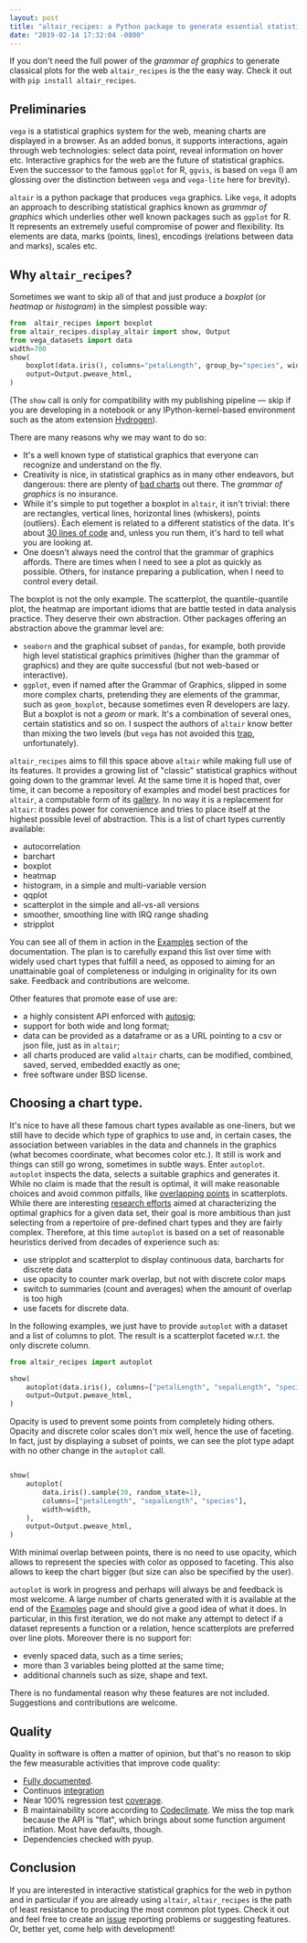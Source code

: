 ```yaml
---
layout: post
title: "altair_recipes: a Python package to generate essential statistical graphics for the web"
date: "2019-02-14 17:32:04 -0800"
---
```


If you don't need the full power of the *grammar of graphics* to generate classical plots for the web `altair_recipes` is the the easy way. Check it out with `pip install altair_recipes`.

<!-- more -->

## Preliminaries

`vega` is a statistical graphics system for the web, meaning charts are displayed in a browser. As an added bonus, it supports interactions, again through web technologies: select data point, reveal information on hover etc. Interactive graphics for the web are the future of statistical graphics. Even the successor to the famous `ggplot` for R, `ggvis`, is based on `vega` (I am glossing over the distinction between `vega` and `vega-lite` here for brevity).

`altair` is a python package that produces `vega` graphics. Like `vega`, it adopts an approach to describing statistical graphics known as *grammar of graphics*   which underlies other well known packages such as `ggplot` for R. It represents an extremely useful compromise of power and flexibility. Its elements are data, marks (points, lines), encodings (relations between data and marks), scales etc.

## Why `altair_recipes`?

Sometimes we want to skip all of that and just produce a *boxplot* (or *heatmap* or *histogram*) in the simplest possible way:


```python
from  altair_recipes import boxplot
from altair_recipes.display_altair import show, Output
from vega_datasets import data
width=700
show(
    boxplot(data.iris(), columns="petalLength", group_by="species", width=width),
    output=Output.pweave_html,
)
```


<script src="https://cdn.jsdelivr.net/npm/vega@3"></script>
<script src="https://cdn.jsdelivr.net/npm/vega-lite@2"></script>
<script src="https://cdn.jsdelivr.net/npm/vega-embed@3"></script>
 <div id="A63597923c7ecec7ccf7f4836d88b9b3a5ac50b068edadfd2f60e93ff1cab2fcd"></div>
  <script type="text/javascript">
    var spec = {
  "$schema": "https://vega.github.io/schema/vega-lite/v2.6.0.json",
  "config": {
    "view": {
      "height": 300,
      "width": 400
    }
  },
  "data": {
    "name": "data-a264acbd6e539a8b3afc0cb5f240fb57"
  },
  "datasets": {
    "data-a264acbd6e539a8b3afc0cb5f240fb57": [
      {
        "petalLength": 1.4,
        "petalWidth": 0.2,
        "sepalLength": 5.1,
        "sepalWidth": 3.5,
        "species": "setosa"
      },
      {
        "petalLength": 1.4,
        "petalWidth": 0.2,
        "sepalLength": 4.9,
        "sepalWidth": 3.0,
        "species": "setosa"
      },
      {
        "petalLength": 1.3,
        "petalWidth": 0.2,
        "sepalLength": 4.7,
        "sepalWidth": 3.2,
        "species": "setosa"
      },
      {
        "petalLength": 1.5,
        "petalWidth": 0.2,
        "sepalLength": 4.6,
        "sepalWidth": 3.1,
        "species": "setosa"
      },
      {
        "petalLength": 1.4,
        "petalWidth": 0.2,
        "sepalLength": 5.0,
        "sepalWidth": 3.6,
        "species": "setosa"
      },
      {
        "petalLength": 1.7000000000000002,
        "petalWidth": 0.4,
        "sepalLength": 5.4,
        "sepalWidth": 3.9,
        "species": "setosa"
      },
      {
        "petalLength": 1.4,
        "petalWidth": 0.30000000000000004,
        "sepalLength": 4.6,
        "sepalWidth": 3.4,
        "species": "setosa"
      },
      {
        "petalLength": 1.5,
        "petalWidth": 0.2,
        "sepalLength": 5.0,
        "sepalWidth": 3.4,
        "species": "setosa"
      },
      {
        "petalLength": 1.4,
        "petalWidth": 0.2,
        "sepalLength": 4.4,
        "sepalWidth": 2.9,
        "species": "setosa"
      },
      {
        "petalLength": 1.5,
        "petalWidth": 0.1,
        "sepalLength": 4.9,
        "sepalWidth": 3.1,
        "species": "setosa"
      },
      {
        "petalLength": 1.5,
        "petalWidth": 0.2,
        "sepalLength": 5.4,
        "sepalWidth": 3.7,
        "species": "setosa"
      },
      {
        "petalLength": 1.6,
        "petalWidth": 0.2,
        "sepalLength": 4.8,
        "sepalWidth": 3.4,
        "species": "setosa"
      },
      {
        "petalLength": 1.4,
        "petalWidth": 0.1,
        "sepalLength": 4.8,
        "sepalWidth": 3.0,
        "species": "setosa"
      },
      {
        "petalLength": 1.1,
        "petalWidth": 0.1,
        "sepalLength": 4.3,
        "sepalWidth": 3.0,
        "species": "setosa"
      },
      {
        "petalLength": 1.2,
        "petalWidth": 0.2,
        "sepalLength": 5.8,
        "sepalWidth": 4.0,
        "species": "setosa"
      },
      {
        "petalLength": 1.5,
        "petalWidth": 0.4,
        "sepalLength": 5.7,
        "sepalWidth": 4.4,
        "species": "setosa"
      },
      {
        "petalLength": 1.3,
        "petalWidth": 0.4,
        "sepalLength": 5.4,
        "sepalWidth": 3.9,
        "species": "setosa"
      },
      {
        "petalLength": 1.4,
        "petalWidth": 0.30000000000000004,
        "sepalLength": 5.1,
        "sepalWidth": 3.5,
        "species": "setosa"
      },
      {
        "petalLength": 1.7000000000000002,
        "petalWidth": 0.30000000000000004,
        "sepalLength": 5.7,
        "sepalWidth": 3.8,
        "species": "setosa"
      },
      {
        "petalLength": 1.5,
        "petalWidth": 0.30000000000000004,
        "sepalLength": 5.1,
        "sepalWidth": 3.8,
        "species": "setosa"
      },
      {
        "petalLength": 1.7000000000000002,
        "petalWidth": 0.2,
        "sepalLength": 5.4,
        "sepalWidth": 3.4,
        "species": "setosa"
      },
      {
        "petalLength": 1.5,
        "petalWidth": 0.4,
        "sepalLength": 5.1,
        "sepalWidth": 3.7,
        "species": "setosa"
      },
      {
        "petalLength": 1.0,
        "petalWidth": 0.2,
        "sepalLength": 4.6,
        "sepalWidth": 3.6,
        "species": "setosa"
      },
      {
        "petalLength": 1.7000000000000002,
        "petalWidth": 0.5,
        "sepalLength": 5.1,
        "sepalWidth": 3.3,
        "species": "setosa"
      },
      {
        "petalLength": 1.9,
        "petalWidth": 0.2,
        "sepalLength": 4.8,
        "sepalWidth": 3.4,
        "species": "setosa"
      },
      {
        "petalLength": 1.6,
        "petalWidth": 0.2,
        "sepalLength": 5.0,
        "sepalWidth": 3.0,
        "species": "setosa"
      },
      {
        "petalLength": 1.6,
        "petalWidth": 0.4,
        "sepalLength": 5.0,
        "sepalWidth": 3.4,
        "species": "setosa"
      },
      {
        "petalLength": 1.5,
        "petalWidth": 0.2,
        "sepalLength": 5.2,
        "sepalWidth": 3.5,
        "species": "setosa"
      },
      {
        "petalLength": 1.4,
        "petalWidth": 0.2,
        "sepalLength": 5.2,
        "sepalWidth": 3.4,
        "species": "setosa"
      },
      {
        "petalLength": 1.6,
        "petalWidth": 0.2,
        "sepalLength": 4.7,
        "sepalWidth": 3.2,
        "species": "setosa"
      },
      {
        "petalLength": 1.6,
        "petalWidth": 0.2,
        "sepalLength": 4.8,
        "sepalWidth": 3.1,
        "species": "setosa"
      },
      {
        "petalLength": 1.5,
        "petalWidth": 0.4,
        "sepalLength": 5.4,
        "sepalWidth": 3.4,
        "species": "setosa"
      },
      {
        "petalLength": 1.5,
        "petalWidth": 0.1,
        "sepalLength": 5.2,
        "sepalWidth": 4.1,
        "species": "setosa"
      },
      {
        "petalLength": 1.4,
        "petalWidth": 0.2,
        "sepalLength": 5.5,
        "sepalWidth": 4.2,
        "species": "setosa"
      },
      {
        "petalLength": 1.5,
        "petalWidth": 0.2,
        "sepalLength": 4.9,
        "sepalWidth": 3.1,
        "species": "setosa"
      },
      {
        "petalLength": 1.2,
        "petalWidth": 0.2,
        "sepalLength": 5.0,
        "sepalWidth": 3.2,
        "species": "setosa"
      },
      {
        "petalLength": 1.3,
        "petalWidth": 0.2,
        "sepalLength": 5.5,
        "sepalWidth": 3.5,
        "species": "setosa"
      },
      {
        "petalLength": 1.4,
        "petalWidth": 0.1,
        "sepalLength": 4.9,
        "sepalWidth": 3.6,
        "species": "setosa"
      },
      {
        "petalLength": 1.3,
        "petalWidth": 0.2,
        "sepalLength": 4.4,
        "sepalWidth": 3.0,
        "species": "setosa"
      },
      {
        "petalLength": 1.5,
        "petalWidth": 0.2,
        "sepalLength": 5.1,
        "sepalWidth": 3.4,
        "species": "setosa"
      },
      {
        "petalLength": 1.3,
        "petalWidth": 0.30000000000000004,
        "sepalLength": 5.0,
        "sepalWidth": 3.5,
        "species": "setosa"
      },
      {
        "petalLength": 1.3,
        "petalWidth": 0.30000000000000004,
        "sepalLength": 4.5,
        "sepalWidth": 2.3,
        "species": "setosa"
      },
      {
        "petalLength": 1.3,
        "petalWidth": 0.2,
        "sepalLength": 4.4,
        "sepalWidth": 3.2,
        "species": "setosa"
      },
      {
        "petalLength": 1.6,
        "petalWidth": 0.6000000000000001,
        "sepalLength": 5.0,
        "sepalWidth": 3.5,
        "species": "setosa"
      },
      {
        "petalLength": 1.9,
        "petalWidth": 0.4,
        "sepalLength": 5.1,
        "sepalWidth": 3.8,
        "species": "setosa"
      },
      {
        "petalLength": 1.4,
        "petalWidth": 0.30000000000000004,
        "sepalLength": 4.8,
        "sepalWidth": 3.0,
        "species": "setosa"
      },
      {
        "petalLength": 1.6,
        "petalWidth": 0.2,
        "sepalLength": 5.1,
        "sepalWidth": 3.8,
        "species": "setosa"
      },
      {
        "petalLength": 1.4,
        "petalWidth": 0.2,
        "sepalLength": 4.6,
        "sepalWidth": 3.2,
        "species": "setosa"
      },
      {
        "petalLength": 1.5,
        "petalWidth": 0.2,
        "sepalLength": 5.3,
        "sepalWidth": 3.7,
        "species": "setosa"
      },
      {
        "petalLength": 1.4,
        "petalWidth": 0.2,
        "sepalLength": 5.0,
        "sepalWidth": 3.3,
        "species": "setosa"
      },
      {
        "petalLength": 4.7,
        "petalWidth": 1.4,
        "sepalLength": 7.0,
        "sepalWidth": 3.2,
        "species": "versicolor"
      },
      {
        "petalLength": 4.5,
        "petalWidth": 1.5,
        "sepalLength": 6.4,
        "sepalWidth": 3.2,
        "species": "versicolor"
      },
      {
        "petalLength": 4.9,
        "petalWidth": 1.5,
        "sepalLength": 6.9,
        "sepalWidth": 3.1,
        "species": "versicolor"
      },
      {
        "petalLength": 4.0,
        "petalWidth": 1.3,
        "sepalLength": 5.5,
        "sepalWidth": 2.3,
        "species": "versicolor"
      },
      {
        "petalLength": 4.6,
        "petalWidth": 1.5,
        "sepalLength": 6.5,
        "sepalWidth": 2.8,
        "species": "versicolor"
      },
      {
        "petalLength": 4.5,
        "petalWidth": 1.3,
        "sepalLength": 5.7,
        "sepalWidth": 2.8,
        "species": "versicolor"
      },
      {
        "petalLength": 4.7,
        "petalWidth": 1.6,
        "sepalLength": 6.3,
        "sepalWidth": 3.3,
        "species": "versicolor"
      },
      {
        "petalLength": 3.3,
        "petalWidth": 1.0,
        "sepalLength": 4.9,
        "sepalWidth": 2.4,
        "species": "versicolor"
      },
      {
        "petalLength": 4.6,
        "petalWidth": 1.3,
        "sepalLength": 6.6,
        "sepalWidth": 2.9,
        "species": "versicolor"
      },
      {
        "petalLength": 3.9,
        "petalWidth": 1.4,
        "sepalLength": 5.2,
        "sepalWidth": 2.7,
        "species": "versicolor"
      },
      {
        "petalLength": 3.5,
        "petalWidth": 1.0,
        "sepalLength": 5.0,
        "sepalWidth": 2.0,
        "species": "versicolor"
      },
      {
        "petalLength": 4.2,
        "petalWidth": 1.5,
        "sepalLength": 5.9,
        "sepalWidth": 3.0,
        "species": "versicolor"
      },
      {
        "petalLength": 4.0,
        "petalWidth": 1.0,
        "sepalLength": 6.0,
        "sepalWidth": 2.2,
        "species": "versicolor"
      },
      {
        "petalLength": 4.7,
        "petalWidth": 1.4,
        "sepalLength": 6.1,
        "sepalWidth": 2.9,
        "species": "versicolor"
      },
      {
        "petalLength": 3.6,
        "petalWidth": 1.3,
        "sepalLength": 5.6,
        "sepalWidth": 2.9,
        "species": "versicolor"
      },
      {
        "petalLength": 4.4,
        "petalWidth": 1.4,
        "sepalLength": 6.7,
        "sepalWidth": 3.1,
        "species": "versicolor"
      },
      {
        "petalLength": 4.5,
        "petalWidth": 1.5,
        "sepalLength": 5.6,
        "sepalWidth": 3.0,
        "species": "versicolor"
      },
      {
        "petalLength": 4.1,
        "petalWidth": 1.0,
        "sepalLength": 5.8,
        "sepalWidth": 2.7,
        "species": "versicolor"
      },
      {
        "petalLength": 4.5,
        "petalWidth": 1.5,
        "sepalLength": 6.2,
        "sepalWidth": 2.2,
        "species": "versicolor"
      },
      {
        "petalLength": 3.9,
        "petalWidth": 1.1,
        "sepalLength": 5.6,
        "sepalWidth": 2.5,
        "species": "versicolor"
      },
      {
        "petalLength": 4.8,
        "petalWidth": 1.8,
        "sepalLength": 5.9,
        "sepalWidth": 3.2,
        "species": "versicolor"
      },
      {
        "petalLength": 4.0,
        "petalWidth": 1.3,
        "sepalLength": 6.1,
        "sepalWidth": 2.8,
        "species": "versicolor"
      },
      {
        "petalLength": 4.9,
        "petalWidth": 1.5,
        "sepalLength": 6.3,
        "sepalWidth": 2.5,
        "species": "versicolor"
      },
      {
        "petalLength": 4.7,
        "petalWidth": 1.2,
        "sepalLength": 6.1,
        "sepalWidth": 2.8,
        "species": "versicolor"
      },
      {
        "petalLength": 4.3,
        "petalWidth": 1.3,
        "sepalLength": 6.4,
        "sepalWidth": 2.9,
        "species": "versicolor"
      },
      {
        "petalLength": 4.4,
        "petalWidth": 1.4,
        "sepalLength": 6.6,
        "sepalWidth": 3.0,
        "species": "versicolor"
      },
      {
        "petalLength": 4.8,
        "petalWidth": 1.4,
        "sepalLength": 6.8,
        "sepalWidth": 2.8,
        "species": "versicolor"
      },
      {
        "petalLength": 5.0,
        "petalWidth": 1.7000000000000002,
        "sepalLength": 6.7,
        "sepalWidth": 3.0,
        "species": "versicolor"
      },
      {
        "petalLength": 4.5,
        "petalWidth": 1.5,
        "sepalLength": 6.0,
        "sepalWidth": 2.9,
        "species": "versicolor"
      },
      {
        "petalLength": 3.5,
        "petalWidth": 1.0,
        "sepalLength": 5.7,
        "sepalWidth": 2.6,
        "species": "versicolor"
      },
      {
        "petalLength": 3.8,
        "petalWidth": 1.1,
        "sepalLength": 5.5,
        "sepalWidth": 2.4,
        "species": "versicolor"
      },
      {
        "petalLength": 3.7,
        "petalWidth": 1.0,
        "sepalLength": 5.5,
        "sepalWidth": 2.4,
        "species": "versicolor"
      },
      {
        "petalLength": 3.9,
        "petalWidth": 1.2,
        "sepalLength": 5.8,
        "sepalWidth": 2.7,
        "species": "versicolor"
      },
      {
        "petalLength": 5.1,
        "petalWidth": 1.6,
        "sepalLength": 6.0,
        "sepalWidth": 2.7,
        "species": "versicolor"
      },
      {
        "petalLength": 4.5,
        "petalWidth": 1.5,
        "sepalLength": 5.4,
        "sepalWidth": 3.0,
        "species": "versicolor"
      },
      {
        "petalLength": 4.5,
        "petalWidth": 1.6,
        "sepalLength": 6.0,
        "sepalWidth": 3.4,
        "species": "versicolor"
      },
      {
        "petalLength": 4.7,
        "petalWidth": 1.5,
        "sepalLength": 6.7,
        "sepalWidth": 3.1,
        "species": "versicolor"
      },
      {
        "petalLength": 4.4,
        "petalWidth": 1.3,
        "sepalLength": 6.3,
        "sepalWidth": 2.3,
        "species": "versicolor"
      },
      {
        "petalLength": 4.1,
        "petalWidth": 1.3,
        "sepalLength": 5.6,
        "sepalWidth": 3.0,
        "species": "versicolor"
      },
      {
        "petalLength": 4.0,
        "petalWidth": 1.3,
        "sepalLength": 5.5,
        "sepalWidth": 2.5,
        "species": "versicolor"
      },
      {
        "petalLength": 4.4,
        "petalWidth": 1.2,
        "sepalLength": 5.5,
        "sepalWidth": 2.6,
        "species": "versicolor"
      },
      {
        "petalLength": 4.6,
        "petalWidth": 1.4,
        "sepalLength": 6.1,
        "sepalWidth": 3.0,
        "species": "versicolor"
      },
      {
        "petalLength": 4.0,
        "petalWidth": 1.2,
        "sepalLength": 5.8,
        "sepalWidth": 2.6,
        "species": "versicolor"
      },
      {
        "petalLength": 3.3,
        "petalWidth": 1.0,
        "sepalLength": 5.0,
        "sepalWidth": 2.3,
        "species": "versicolor"
      },
      {
        "petalLength": 4.2,
        "petalWidth": 1.3,
        "sepalLength": 5.6,
        "sepalWidth": 2.7,
        "species": "versicolor"
      },
      {
        "petalLength": 4.2,
        "petalWidth": 1.2,
        "sepalLength": 5.7,
        "sepalWidth": 3.0,
        "species": "versicolor"
      },
      {
        "petalLength": 4.2,
        "petalWidth": 1.3,
        "sepalLength": 5.7,
        "sepalWidth": 2.9,
        "species": "versicolor"
      },
      {
        "petalLength": 4.3,
        "petalWidth": 1.3,
        "sepalLength": 6.2,
        "sepalWidth": 2.9,
        "species": "versicolor"
      },
      {
        "petalLength": 3.0,
        "petalWidth": 1.1,
        "sepalLength": 5.1,
        "sepalWidth": 2.5,
        "species": "versicolor"
      },
      {
        "petalLength": 4.1,
        "petalWidth": 1.3,
        "sepalLength": 5.7,
        "sepalWidth": 2.8,
        "species": "versicolor"
      },
      {
        "petalLength": 6.0,
        "petalWidth": 2.5,
        "sepalLength": 6.3,
        "sepalWidth": 3.3,
        "species": "virginica"
      },
      {
        "petalLength": 5.1,
        "petalWidth": 1.9,
        "sepalLength": 5.8,
        "sepalWidth": 2.7,
        "species": "virginica"
      },
      {
        "petalLength": 5.9,
        "petalWidth": 2.1,
        "sepalLength": 7.1,
        "sepalWidth": 3.0,
        "species": "virginica"
      },
      {
        "petalLength": 5.6,
        "petalWidth": 1.8,
        "sepalLength": 6.3,
        "sepalWidth": 2.9,
        "species": "virginica"
      },
      {
        "petalLength": 5.8,
        "petalWidth": 2.2,
        "sepalLength": 6.5,
        "sepalWidth": 3.0,
        "species": "virginica"
      },
      {
        "petalLength": 6.6,
        "petalWidth": 2.1,
        "sepalLength": 7.6,
        "sepalWidth": 3.0,
        "species": "virginica"
      },
      {
        "petalLength": 4.5,
        "petalWidth": 1.7000000000000002,
        "sepalLength": 4.9,
        "sepalWidth": 2.5,
        "species": "virginica"
      },
      {
        "petalLength": 6.3,
        "petalWidth": 1.8,
        "sepalLength": 7.3,
        "sepalWidth": 2.9,
        "species": "virginica"
      },
      {
        "petalLength": 5.8,
        "petalWidth": 1.8,
        "sepalLength": 6.7,
        "sepalWidth": 2.5,
        "species": "virginica"
      },
      {
        "petalLength": 6.1,
        "petalWidth": 2.5,
        "sepalLength": 7.2,
        "sepalWidth": 3.6,
        "species": "virginica"
      },
      {
        "petalLength": 5.1,
        "petalWidth": 2.0,
        "sepalLength": 6.5,
        "sepalWidth": 3.2,
        "species": "virginica"
      },
      {
        "petalLength": 5.3,
        "petalWidth": 1.9,
        "sepalLength": 6.4,
        "sepalWidth": 2.7,
        "species": "virginica"
      },
      {
        "petalLength": 5.5,
        "petalWidth": 2.1,
        "sepalLength": 6.8,
        "sepalWidth": 3.0,
        "species": "virginica"
      },
      {
        "petalLength": 5.0,
        "petalWidth": 2.0,
        "sepalLength": 5.7,
        "sepalWidth": 2.5,
        "species": "virginica"
      },
      {
        "petalLength": 5.1,
        "petalWidth": 2.4,
        "sepalLength": 5.8,
        "sepalWidth": 2.8,
        "species": "virginica"
      },
      {
        "petalLength": 5.3,
        "petalWidth": 2.3,
        "sepalLength": 6.4,
        "sepalWidth": 3.2,
        "species": "virginica"
      },
      {
        "petalLength": 5.5,
        "petalWidth": 1.8,
        "sepalLength": 6.5,
        "sepalWidth": 3.0,
        "species": "virginica"
      },
      {
        "petalLength": 6.7,
        "petalWidth": 2.2,
        "sepalLength": 7.7,
        "sepalWidth": 3.8,
        "species": "virginica"
      },
      {
        "petalLength": 6.9,
        "petalWidth": 2.3,
        "sepalLength": 7.7,
        "sepalWidth": 2.6,
        "species": "virginica"
      },
      {
        "petalLength": 5.0,
        "petalWidth": 1.5,
        "sepalLength": 6.0,
        "sepalWidth": 2.2,
        "species": "virginica"
      },
      {
        "petalLength": 5.7,
        "petalWidth": 2.3,
        "sepalLength": 6.9,
        "sepalWidth": 3.2,
        "species": "virginica"
      },
      {
        "petalLength": 4.9,
        "petalWidth": 2.0,
        "sepalLength": 5.6,
        "sepalWidth": 2.8,
        "species": "virginica"
      },
      {
        "petalLength": 6.7,
        "petalWidth": 2.0,
        "sepalLength": 7.7,
        "sepalWidth": 2.8,
        "species": "virginica"
      },
      {
        "petalLength": 4.9,
        "petalWidth": 1.8,
        "sepalLength": 6.3,
        "sepalWidth": 2.7,
        "species": "virginica"
      },
      {
        "petalLength": 5.7,
        "petalWidth": 2.1,
        "sepalLength": 6.7,
        "sepalWidth": 3.3,
        "species": "virginica"
      },
      {
        "petalLength": 6.0,
        "petalWidth": 1.8,
        "sepalLength": 7.2,
        "sepalWidth": 3.2,
        "species": "virginica"
      },
      {
        "petalLength": 4.8,
        "petalWidth": 1.8,
        "sepalLength": 6.2,
        "sepalWidth": 2.8,
        "species": "virginica"
      },
      {
        "petalLength": 4.9,
        "petalWidth": 1.8,
        "sepalLength": 6.1,
        "sepalWidth": 3.0,
        "species": "virginica"
      },
      {
        "petalLength": 5.6,
        "petalWidth": 2.1,
        "sepalLength": 6.4,
        "sepalWidth": 2.8,
        "species": "virginica"
      },
      {
        "petalLength": 5.8,
        "petalWidth": 1.6,
        "sepalLength": 7.2,
        "sepalWidth": 3.0,
        "species": "virginica"
      },
      {
        "petalLength": 6.1,
        "petalWidth": 1.9,
        "sepalLength": 7.4,
        "sepalWidth": 2.8,
        "species": "virginica"
      },
      {
        "petalLength": 6.4,
        "petalWidth": 2.0,
        "sepalLength": 7.9,
        "sepalWidth": 3.8,
        "species": "virginica"
      },
      {
        "petalLength": 5.6,
        "petalWidth": 2.2,
        "sepalLength": 6.4,
        "sepalWidth": 2.8,
        "species": "virginica"
      },
      {
        "petalLength": 5.1,
        "petalWidth": 1.5,
        "sepalLength": 6.3,
        "sepalWidth": 2.8,
        "species": "virginica"
      },
      {
        "petalLength": 5.6,
        "petalWidth": 1.4,
        "sepalLength": 6.1,
        "sepalWidth": 2.6,
        "species": "virginica"
      },
      {
        "petalLength": 6.1,
        "petalWidth": 2.3,
        "sepalLength": 7.7,
        "sepalWidth": 3.0,
        "species": "virginica"
      },
      {
        "petalLength": 5.6,
        "petalWidth": 2.4,
        "sepalLength": 6.3,
        "sepalWidth": 3.4,
        "species": "virginica"
      },
      {
        "petalLength": 5.5,
        "petalWidth": 1.8,
        "sepalLength": 6.4,
        "sepalWidth": 3.1,
        "species": "virginica"
      },
      {
        "petalLength": 4.8,
        "petalWidth": 1.8,
        "sepalLength": 6.0,
        "sepalWidth": 3.0,
        "species": "virginica"
      },
      {
        "petalLength": 5.4,
        "petalWidth": 2.1,
        "sepalLength": 6.9,
        "sepalWidth": 3.1,
        "species": "virginica"
      },
      {
        "petalLength": 5.6,
        "petalWidth": 2.4,
        "sepalLength": 6.7,
        "sepalWidth": 3.1,
        "species": "virginica"
      },
      {
        "petalLength": 5.1,
        "petalWidth": 2.3,
        "sepalLength": 6.9,
        "sepalWidth": 3.1,
        "species": "virginica"
      },
      {
        "petalLength": 5.1,
        "petalWidth": 1.9,
        "sepalLength": 5.8,
        "sepalWidth": 2.7,
        "species": "virginica"
      },
      {
        "petalLength": 5.9,
        "petalWidth": 2.3,
        "sepalLength": 6.8,
        "sepalWidth": 3.2,
        "species": "virginica"
      },
      {
        "petalLength": 5.7,
        "petalWidth": 2.5,
        "sepalLength": 6.7,
        "sepalWidth": 3.3,
        "species": "virginica"
      },
      {
        "petalLength": 5.2,
        "petalWidth": 2.3,
        "sepalLength": 6.7,
        "sepalWidth": 3.0,
        "species": "virginica"
      },
      {
        "petalLength": 5.0,
        "petalWidth": 1.9,
        "sepalLength": 6.3,
        "sepalWidth": 2.5,
        "species": "virginica"
      },
      {
        "petalLength": 5.2,
        "petalWidth": 2.0,
        "sepalLength": 6.5,
        "sepalWidth": 3.0,
        "species": "virginica"
      },
      {
        "petalLength": 5.4,
        "petalWidth": 2.3,
        "sepalLength": 6.2,
        "sepalWidth": 3.4,
        "species": "virginica"
      },
      {
        "petalLength": 5.1,
        "petalWidth": 1.8,
        "sepalLength": 5.9,
        "sepalWidth": 3.0,
        "species": "virginica"
      }
    ]
  },
  "layer": [
    {
      "encoding": {
        "x": {
          "field": "species",
          "type": "nominal"
        },
        "y": {
          "aggregate": "min",
          "axis": {
            "title": "petalLength"
          },
          "field": "petalLength",
          "type": "quantitative"
        },
        "y2": {
          "aggregate": "max",
          "field": "petalLength",
          "type": "quantitative"
        }
      },
      "height": 600,
      "mark": "rule",
      "width": 700
    },
    {
      "encoding": {
        "x": {
          "field": "species",
          "type": "nominal"
        },
        "y": {
          "aggregate": "min",
          "field": "petalLength",
          "type": "quantitative"
        }
      },
      "height": 600,
      "mark": "tick",
      "width": 700
    },
    {
      "encoding": {
        "x": {
          "field": "species",
          "type": "nominal"
        },
        "y": {
          "aggregate": "max",
          "field": "petalLength",
          "type": "quantitative"
        }
      },
      "height": 600,
      "mark": "tick",
      "width": 700
    },
    {
      "encoding": {
        "x": {
          "field": "species",
          "type": "nominal"
        },
        "y": {
          "aggregate": "q1",
          "field": "petalLength",
          "type": "quantitative"
        },
        "y2": {
          "aggregate": "median",
          "field": "petalLength",
          "type": "quantitative"
        }
      },
      "height": 600,
      "mark": {
        "fill": "#4682b4",
        "stroke": "black",
        "type": "bar"
      },
      "width": 700
    },
    {
      "encoding": {
        "x": {
          "field": "species",
          "type": "nominal"
        },
        "y": {
          "aggregate": "median",
          "field": "petalLength",
          "type": "quantitative"
        },
        "y2": {
          "aggregate": "q3",
          "field": "petalLength",
          "type": "quantitative"
        }
      },
      "height": 600,
      "mark": {
        "fill": "#4682b4",
        "stroke": "black",
        "type": "bar"
      },
      "width": 700
    }
  ]
};
    var opt = {"renderer": "canvas", "actions": false};
    vegaEmbed("#A63597923c7ecec7ccf7f4836d88b9b3a5ac50b068edadfd2f60e93ff1cab2fcd", spec, opt);
  </script>
  


(The `show` call is only for compatibility with my publishing pipeline &mdash; skip if you are developing in a notebook or any IPython-kernel-based environment such as the atom extension [Hydrogen](https://atom.io/packages/hydrogen)).

There are many reasons why we may want to do so:

*   It's a well known type of statistical graphics that everyone can recognize and understand on the fly.
*   Creativity is nice, in statistical graphics as in many other endeavors, but dangerous: there are plenty of [bad charts](https://www.google.com/search?q=chartjunk&tbm=isch) out there. The *grammar of graphics* is no insurance.
*   While it's simple to put together a boxplot in `altair`, it isn't trivial: there are rectangles, vertical lines, horizontal lines (whiskers), points (outliers). Each element is related to a different statistics of the data. It's about [30 lines of code](https://altair-viz.github.io/gallery/boxplot_max_min.html) and, unless you run them, it's hard to tell what you are looking at.
*   One doesn't always need the control that the grammar of graphics affords. There are times when I need to see a plot as quickly as possible. Others, for instance preparing a publication, when I need to control every detail.

The boxplot is not the only example. The scatterplot, the quantile-quantile plot, the heatmap are important idioms that are battle tested in data analysis practice. They deserve their own abstraction. Other packages offering an abstraction above the grammar level are:

*   `seaborn` and the graphical subset of `pandas`, for example, both provide high level statistical graphics primitives (higher than the grammar of graphics) and they are quite successful (but not web-based or interactive).
*   `ggplot`, even if named after the Grammar of Graphics, slipped in some more complex charts, pretending they are elements of the grammar, such as `geom_boxplot`, because sometimes even R developers are lazy. But a boxplot is not a *geom*   or mark. It's a combination of several ones, certain statistics and so on. I suspect the authors of `altair` know better than mixing the two levels (but `vega` has not avoided this [trap](https://vega.github.io/vega-lite/docs/boxplot.html), unfortunately).

`altair_recipes` aims to fill this space above `altair` while making full use of its features. It provides a growing list of "classic" statistical graphics without going down to the grammar level. At the same time it is hoped that, over time, it can become  a repository of examples and model best practices for `altair`, a computable form of its [gallery](https://altair-viz.github.io/gallery/index.html). In no way it is a replacement for `altair`: it trades power for convenience and tries to place itself at the highest possible level of abstraction. This is a list of chart types currently available:

*   autocorrelation
*   barchart
*   boxplot
*   heatmap
*   histogram, in a simple and multi-variable version
*   qqplot
*   scatterplot in the simple and all-vs-all versions
*   smoother, smoothing line with IRQ range shading
*   stripplot

You can see all of them in action in the [Examples](https://altair-recipes.readthedocs.io/en/latest/examples.html) section of the documentation. The plan is to carefully expand this list over time with widely used chart types that fulfill a need, as opposed to aiming for an unattainable goal of completeness or indulging in originality for its own sake. Feedback and contributions are welcome.

Other features that promote ease of use are:

*   a highly consistent API enforced with [autosig](http://github.com/piccolbo/autosig);
*   support for both wide and long format;
*   data can be provided as a dataframe or as a URL pointing to a csv or json file, just as in `altair`;
*   all charts produced are valid `altair` charts, can be modified, combined, saved, served, embedded exactly as one;
*   free software under BSD license.

## Choosing a chart type.

It's nice to have all these famous chart types available as one-liners, but we still have to decide which type of graphics to use and, in certain cases, the association between variables in the data and channels in the graphics (what becomes coordinate, what becomes color etc.). It still is work and things can still go wrong, sometimes in subtle ways. Enter `autoplot`. `autoplot` inspects the data, selects a suitable graphics and generates it. While no claim is made that the result is optimal, it will make reasonable choices and avoid common pitfalls, like [overlapping points](https://liorpachter.files.wordpress.com/2017/08/animerr.gif?w=490) in scatterplots. While there are interesting [research efforts](https://github.com/uwdata/draco) aimed at characterizing the optimal graphics for a given data set, their goal is more ambitious than just selecting from a repertoire of pre-defined chart types and they are fairly complex. Therefore, at this time `autoplot` is based on a set of reasonable heuristics derived from decades of experience such as:

*   use stripplot and scatterplot to display continuous data, barcharts for discrete data
*   use opacity to counter mark overlap, but not with discrete color maps
*   switch to summaries (count and averages) when the amount of overlap is too high
*   use facets for discrete data.

In the following examples, we just have to provide `autoplot` with a dataset and a list of columns to plot. The result is a scatterplot faceted w.r.t. the only discrete column.


```python
from altair_recipes import autoplot

show(
    autoplot(data.iris(), columns=["petalLength", "sepalLength", "species"], width=width),
    output=Output.pweave_html,
)
```


<div id="A44ee3a76f7f8a0abe6fbae6871933382598aef532120f8c21a1b1d6a24815662"></div>
  <script type="text/javascript">
    var spec = {
  "$schema": "https://vega.github.io/schema/vega-lite/v2.6.0.json",
  "config": {
    "view": {
      "height": 300,
      "width": 400
    }
  },
  "data": {
    "name": "data-60832c4f15b276d133fd10d3bd19dc33"
  },
  "datasets": {
    "data-60832c4f15b276d133fd10d3bd19dc33": [
      {
        "petalLength": 1.4,
        "sepalLength": 5.1,
        "species": "setosa"
      },
      {
        "petalLength": 1.4,
        "sepalLength": 4.9,
        "species": "setosa"
      },
      {
        "petalLength": 1.3,
        "sepalLength": 4.7,
        "species": "setosa"
      },
      {
        "petalLength": 1.5,
        "sepalLength": 4.6,
        "species": "setosa"
      },
      {
        "petalLength": 1.4,
        "sepalLength": 5.0,
        "species": "setosa"
      },
      {
        "petalLength": 1.7000000000000002,
        "sepalLength": 5.4,
        "species": "setosa"
      },
      {
        "petalLength": 1.4,
        "sepalLength": 4.6,
        "species": "setosa"
      },
      {
        "petalLength": 1.5,
        "sepalLength": 5.0,
        "species": "setosa"
      },
      {
        "petalLength": 1.4,
        "sepalLength": 4.4,
        "species": "setosa"
      },
      {
        "petalLength": 1.5,
        "sepalLength": 4.9,
        "species": "setosa"
      },
      {
        "petalLength": 1.5,
        "sepalLength": 5.4,
        "species": "setosa"
      },
      {
        "petalLength": 1.6,
        "sepalLength": 4.8,
        "species": "setosa"
      },
      {
        "petalLength": 1.4,
        "sepalLength": 4.8,
        "species": "setosa"
      },
      {
        "petalLength": 1.1,
        "sepalLength": 4.3,
        "species": "setosa"
      },
      {
        "petalLength": 1.2,
        "sepalLength": 5.8,
        "species": "setosa"
      },
      {
        "petalLength": 1.5,
        "sepalLength": 5.7,
        "species": "setosa"
      },
      {
        "petalLength": 1.3,
        "sepalLength": 5.4,
        "species": "setosa"
      },
      {
        "petalLength": 1.4,
        "sepalLength": 5.1,
        "species": "setosa"
      },
      {
        "petalLength": 1.7000000000000002,
        "sepalLength": 5.7,
        "species": "setosa"
      },
      {
        "petalLength": 1.5,
        "sepalLength": 5.1,
        "species": "setosa"
      },
      {
        "petalLength": 1.7000000000000002,
        "sepalLength": 5.4,
        "species": "setosa"
      },
      {
        "petalLength": 1.5,
        "sepalLength": 5.1,
        "species": "setosa"
      },
      {
        "petalLength": 1.0,
        "sepalLength": 4.6,
        "species": "setosa"
      },
      {
        "petalLength": 1.7000000000000002,
        "sepalLength": 5.1,
        "species": "setosa"
      },
      {
        "petalLength": 1.9,
        "sepalLength": 4.8,
        "species": "setosa"
      },
      {
        "petalLength": 1.6,
        "sepalLength": 5.0,
        "species": "setosa"
      },
      {
        "petalLength": 1.6,
        "sepalLength": 5.0,
        "species": "setosa"
      },
      {
        "petalLength": 1.5,
        "sepalLength": 5.2,
        "species": "setosa"
      },
      {
        "petalLength": 1.4,
        "sepalLength": 5.2,
        "species": "setosa"
      },
      {
        "petalLength": 1.6,
        "sepalLength": 4.7,
        "species": "setosa"
      },
      {
        "petalLength": 1.6,
        "sepalLength": 4.8,
        "species": "setosa"
      },
      {
        "petalLength": 1.5,
        "sepalLength": 5.4,
        "species": "setosa"
      },
      {
        "petalLength": 1.5,
        "sepalLength": 5.2,
        "species": "setosa"
      },
      {
        "petalLength": 1.4,
        "sepalLength": 5.5,
        "species": "setosa"
      },
      {
        "petalLength": 1.5,
        "sepalLength": 4.9,
        "species": "setosa"
      },
      {
        "petalLength": 1.2,
        "sepalLength": 5.0,
        "species": "setosa"
      },
      {
        "petalLength": 1.3,
        "sepalLength": 5.5,
        "species": "setosa"
      },
      {
        "petalLength": 1.4,
        "sepalLength": 4.9,
        "species": "setosa"
      },
      {
        "petalLength": 1.3,
        "sepalLength": 4.4,
        "species": "setosa"
      },
      {
        "petalLength": 1.5,
        "sepalLength": 5.1,
        "species": "setosa"
      },
      {
        "petalLength": 1.3,
        "sepalLength": 5.0,
        "species": "setosa"
      },
      {
        "petalLength": 1.3,
        "sepalLength": 4.5,
        "species": "setosa"
      },
      {
        "petalLength": 1.3,
        "sepalLength": 4.4,
        "species": "setosa"
      },
      {
        "petalLength": 1.6,
        "sepalLength": 5.0,
        "species": "setosa"
      },
      {
        "petalLength": 1.9,
        "sepalLength": 5.1,
        "species": "setosa"
      },
      {
        "petalLength": 1.4,
        "sepalLength": 4.8,
        "species": "setosa"
      },
      {
        "petalLength": 1.6,
        "sepalLength": 5.1,
        "species": "setosa"
      },
      {
        "petalLength": 1.4,
        "sepalLength": 4.6,
        "species": "setosa"
      },
      {
        "petalLength": 1.5,
        "sepalLength": 5.3,
        "species": "setosa"
      },
      {
        "petalLength": 1.4,
        "sepalLength": 5.0,
        "species": "setosa"
      },
      {
        "petalLength": 4.7,
        "sepalLength": 7.0,
        "species": "versicolor"
      },
      {
        "petalLength": 4.5,
        "sepalLength": 6.4,
        "species": "versicolor"
      },
      {
        "petalLength": 4.9,
        "sepalLength": 6.9,
        "species": "versicolor"
      },
      {
        "petalLength": 4.0,
        "sepalLength": 5.5,
        "species": "versicolor"
      },
      {
        "petalLength": 4.6,
        "sepalLength": 6.5,
        "species": "versicolor"
      },
      {
        "petalLength": 4.5,
        "sepalLength": 5.7,
        "species": "versicolor"
      },
      {
        "petalLength": 4.7,
        "sepalLength": 6.3,
        "species": "versicolor"
      },
      {
        "petalLength": 3.3,
        "sepalLength": 4.9,
        "species": "versicolor"
      },
      {
        "petalLength": 4.6,
        "sepalLength": 6.6,
        "species": "versicolor"
      },
      {
        "petalLength": 3.9,
        "sepalLength": 5.2,
        "species": "versicolor"
      },
      {
        "petalLength": 3.5,
        "sepalLength": 5.0,
        "species": "versicolor"
      },
      {
        "petalLength": 4.2,
        "sepalLength": 5.9,
        "species": "versicolor"
      },
      {
        "petalLength": 4.0,
        "sepalLength": 6.0,
        "species": "versicolor"
      },
      {
        "petalLength": 4.7,
        "sepalLength": 6.1,
        "species": "versicolor"
      },
      {
        "petalLength": 3.6,
        "sepalLength": 5.6,
        "species": "versicolor"
      },
      {
        "petalLength": 4.4,
        "sepalLength": 6.7,
        "species": "versicolor"
      },
      {
        "petalLength": 4.5,
        "sepalLength": 5.6,
        "species": "versicolor"
      },
      {
        "petalLength": 4.1,
        "sepalLength": 5.8,
        "species": "versicolor"
      },
      {
        "petalLength": 4.5,
        "sepalLength": 6.2,
        "species": "versicolor"
      },
      {
        "petalLength": 3.9,
        "sepalLength": 5.6,
        "species": "versicolor"
      },
      {
        "petalLength": 4.8,
        "sepalLength": 5.9,
        "species": "versicolor"
      },
      {
        "petalLength": 4.0,
        "sepalLength": 6.1,
        "species": "versicolor"
      },
      {
        "petalLength": 4.9,
        "sepalLength": 6.3,
        "species": "versicolor"
      },
      {
        "petalLength": 4.7,
        "sepalLength": 6.1,
        "species": "versicolor"
      },
      {
        "petalLength": 4.3,
        "sepalLength": 6.4,
        "species": "versicolor"
      },
      {
        "petalLength": 4.4,
        "sepalLength": 6.6,
        "species": "versicolor"
      },
      {
        "petalLength": 4.8,
        "sepalLength": 6.8,
        "species": "versicolor"
      },
      {
        "petalLength": 5.0,
        "sepalLength": 6.7,
        "species": "versicolor"
      },
      {
        "petalLength": 4.5,
        "sepalLength": 6.0,
        "species": "versicolor"
      },
      {
        "petalLength": 3.5,
        "sepalLength": 5.7,
        "species": "versicolor"
      },
      {
        "petalLength": 3.8,
        "sepalLength": 5.5,
        "species": "versicolor"
      },
      {
        "petalLength": 3.7,
        "sepalLength": 5.5,
        "species": "versicolor"
      },
      {
        "petalLength": 3.9,
        "sepalLength": 5.8,
        "species": "versicolor"
      },
      {
        "petalLength": 5.1,
        "sepalLength": 6.0,
        "species": "versicolor"
      },
      {
        "petalLength": 4.5,
        "sepalLength": 5.4,
        "species": "versicolor"
      },
      {
        "petalLength": 4.5,
        "sepalLength": 6.0,
        "species": "versicolor"
      },
      {
        "petalLength": 4.7,
        "sepalLength": 6.7,
        "species": "versicolor"
      },
      {
        "petalLength": 4.4,
        "sepalLength": 6.3,
        "species": "versicolor"
      },
      {
        "petalLength": 4.1,
        "sepalLength": 5.6,
        "species": "versicolor"
      },
      {
        "petalLength": 4.0,
        "sepalLength": 5.5,
        "species": "versicolor"
      },
      {
        "petalLength": 4.4,
        "sepalLength": 5.5,
        "species": "versicolor"
      },
      {
        "petalLength": 4.6,
        "sepalLength": 6.1,
        "species": "versicolor"
      },
      {
        "petalLength": 4.0,
        "sepalLength": 5.8,
        "species": "versicolor"
      },
      {
        "petalLength": 3.3,
        "sepalLength": 5.0,
        "species": "versicolor"
      },
      {
        "petalLength": 4.2,
        "sepalLength": 5.6,
        "species": "versicolor"
      },
      {
        "petalLength": 4.2,
        "sepalLength": 5.7,
        "species": "versicolor"
      },
      {
        "petalLength": 4.2,
        "sepalLength": 5.7,
        "species": "versicolor"
      },
      {
        "petalLength": 4.3,
        "sepalLength": 6.2,
        "species": "versicolor"
      },
      {
        "petalLength": 3.0,
        "sepalLength": 5.1,
        "species": "versicolor"
      },
      {
        "petalLength": 4.1,
        "sepalLength": 5.7,
        "species": "versicolor"
      },
      {
        "petalLength": 6.0,
        "sepalLength": 6.3,
        "species": "virginica"
      },
      {
        "petalLength": 5.1,
        "sepalLength": 5.8,
        "species": "virginica"
      },
      {
        "petalLength": 5.9,
        "sepalLength": 7.1,
        "species": "virginica"
      },
      {
        "petalLength": 5.6,
        "sepalLength": 6.3,
        "species": "virginica"
      },
      {
        "petalLength": 5.8,
        "sepalLength": 6.5,
        "species": "virginica"
      },
      {
        "petalLength": 6.6,
        "sepalLength": 7.6,
        "species": "virginica"
      },
      {
        "petalLength": 4.5,
        "sepalLength": 4.9,
        "species": "virginica"
      },
      {
        "petalLength": 6.3,
        "sepalLength": 7.3,
        "species": "virginica"
      },
      {
        "petalLength": 5.8,
        "sepalLength": 6.7,
        "species": "virginica"
      },
      {
        "petalLength": 6.1,
        "sepalLength": 7.2,
        "species": "virginica"
      },
      {
        "petalLength": 5.1,
        "sepalLength": 6.5,
        "species": "virginica"
      },
      {
        "petalLength": 5.3,
        "sepalLength": 6.4,
        "species": "virginica"
      },
      {
        "petalLength": 5.5,
        "sepalLength": 6.8,
        "species": "virginica"
      },
      {
        "petalLength": 5.0,
        "sepalLength": 5.7,
        "species": "virginica"
      },
      {
        "petalLength": 5.1,
        "sepalLength": 5.8,
        "species": "virginica"
      },
      {
        "petalLength": 5.3,
        "sepalLength": 6.4,
        "species": "virginica"
      },
      {
        "petalLength": 5.5,
        "sepalLength": 6.5,
        "species": "virginica"
      },
      {
        "petalLength": 6.7,
        "sepalLength": 7.7,
        "species": "virginica"
      },
      {
        "petalLength": 6.9,
        "sepalLength": 7.7,
        "species": "virginica"
      },
      {
        "petalLength": 5.0,
        "sepalLength": 6.0,
        "species": "virginica"
      },
      {
        "petalLength": 5.7,
        "sepalLength": 6.9,
        "species": "virginica"
      },
      {
        "petalLength": 4.9,
        "sepalLength": 5.6,
        "species": "virginica"
      },
      {
        "petalLength": 6.7,
        "sepalLength": 7.7,
        "species": "virginica"
      },
      {
        "petalLength": 4.9,
        "sepalLength": 6.3,
        "species": "virginica"
      },
      {
        "petalLength": 5.7,
        "sepalLength": 6.7,
        "species": "virginica"
      },
      {
        "petalLength": 6.0,
        "sepalLength": 7.2,
        "species": "virginica"
      },
      {
        "petalLength": 4.8,
        "sepalLength": 6.2,
        "species": "virginica"
      },
      {
        "petalLength": 4.9,
        "sepalLength": 6.1,
        "species": "virginica"
      },
      {
        "petalLength": 5.6,
        "sepalLength": 6.4,
        "species": "virginica"
      },
      {
        "petalLength": 5.8,
        "sepalLength": 7.2,
        "species": "virginica"
      },
      {
        "petalLength": 6.1,
        "sepalLength": 7.4,
        "species": "virginica"
      },
      {
        "petalLength": 6.4,
        "sepalLength": 7.9,
        "species": "virginica"
      },
      {
        "petalLength": 5.6,
        "sepalLength": 6.4,
        "species": "virginica"
      },
      {
        "petalLength": 5.1,
        "sepalLength": 6.3,
        "species": "virginica"
      },
      {
        "petalLength": 5.6,
        "sepalLength": 6.1,
        "species": "virginica"
      },
      {
        "petalLength": 6.1,
        "sepalLength": 7.7,
        "species": "virginica"
      },
      {
        "petalLength": 5.6,
        "sepalLength": 6.3,
        "species": "virginica"
      },
      {
        "petalLength": 5.5,
        "sepalLength": 6.4,
        "species": "virginica"
      },
      {
        "petalLength": 4.8,
        "sepalLength": 6.0,
        "species": "virginica"
      },
      {
        "petalLength": 5.4,
        "sepalLength": 6.9,
        "species": "virginica"
      },
      {
        "petalLength": 5.6,
        "sepalLength": 6.7,
        "species": "virginica"
      },
      {
        "petalLength": 5.1,
        "sepalLength": 6.9,
        "species": "virginica"
      },
      {
        "petalLength": 5.1,
        "sepalLength": 5.8,
        "species": "virginica"
      },
      {
        "petalLength": 5.9,
        "sepalLength": 6.8,
        "species": "virginica"
      },
      {
        "petalLength": 5.7,
        "sepalLength": 6.7,
        "species": "virginica"
      },
      {
        "petalLength": 5.2,
        "sepalLength": 6.7,
        "species": "virginica"
      },
      {
        "petalLength": 5.0,
        "sepalLength": 6.3,
        "species": "virginica"
      },
      {
        "petalLength": 5.2,
        "sepalLength": 6.5,
        "species": "virginica"
      },
      {
        "petalLength": 5.4,
        "sepalLength": 6.2,
        "species": "virginica"
      },
      {
        "petalLength": 5.1,
        "sepalLength": 5.9,
        "species": "virginica"
      }
    ]
  },
  "facet": {
    "row": {
      "field": "species",
      "type": "nominal"
    }
  },
  "spec": {
    "encoding": {
      "x": {
        "field": "sepalLength",
        "type": "quantitative"
      },
      "y": {
        "field": "petalLength",
        "type": "quantitative"
      }
    },
    "height": 200,
    "mark": {
      "opacity": 0.3333333333333333,
      "type": "circle"
    },
    "width": 233
  }
};
    var opt = {"renderer": "canvas", "actions": false};
    vegaEmbed("#A44ee3a76f7f8a0abe6fbae6871933382598aef532120f8c21a1b1d6a24815662", spec, opt);
  </script>
  

Opacity is used to prevent some points from completely hiding others. Opacity and discrete color scales don't mix well, hence the use of faceting. In fact, just by displaying a subset of points, we can see the plot type adapt with no other change in the `autoplot` call.


```python

show(
    autoplot(
        data.iris().sample(30, random_state=1),
        columns=["petalLength", "sepalLength", "species"],
        width=width,
    ),
    output=Output.pweave_html,
)
```


<div id="A71caa65f865118a83bbe26bb55c7e065784aed47fe88bd4add7c251ab03ef0ac"></div>
  <script type="text/javascript">
    var spec = {
  "$schema": "https://vega.github.io/schema/vega-lite/v2.6.0.json",
  "config": {
    "view": {
      "height": 300,
      "width": 400
    }
  },
  "data": {
    "name": "data-3448e024270005cbe8084ef545c262d7"
  },
  "datasets": {
    "data-3448e024270005cbe8084ef545c262d7": [
      {
        "petalLength": 1.2,
        "sepalLength": 5.8,
        "species": "setosa"
      },
      {
        "petalLength": 3.0,
        "sepalLength": 5.1,
        "species": "versicolor"
      },
      {
        "petalLength": 4.4,
        "sepalLength": 6.6,
        "species": "versicolor"
      },
      {
        "petalLength": 1.3,
        "sepalLength": 5.4,
        "species": "setosa"
      },
      {
        "petalLength": 6.4,
        "sepalLength": 7.9,
        "species": "virginica"
      },
      {
        "petalLength": 4.7,
        "sepalLength": 6.3,
        "species": "versicolor"
      },
      {
        "petalLength": 5.1,
        "sepalLength": 6.9,
        "species": "virginica"
      },
      {
        "petalLength": 1.9,
        "sepalLength": 5.1,
        "species": "setosa"
      },
      {
        "petalLength": 1.6,
        "sepalLength": 4.7,
        "species": "setosa"
      },
      {
        "petalLength": 5.7,
        "sepalLength": 6.9,
        "species": "virginica"
      },
      {
        "petalLength": 4.2,
        "sepalLength": 5.6,
        "species": "versicolor"
      },
      {
        "petalLength": 1.7000000000000002,
        "sepalLength": 5.4,
        "species": "setosa"
      },
      {
        "petalLength": 5.9,
        "sepalLength": 7.1,
        "species": "virginica"
      },
      {
        "petalLength": 4.5,
        "sepalLength": 6.4,
        "species": "versicolor"
      },
      {
        "petalLength": 4.5,
        "sepalLength": 6.0,
        "species": "versicolor"
      },
      {
        "petalLength": 1.3,
        "sepalLength": 4.4,
        "species": "setosa"
      },
      {
        "petalLength": 4.0,
        "sepalLength": 5.8,
        "species": "versicolor"
      },
      {
        "petalLength": 4.5,
        "sepalLength": 5.6,
        "species": "versicolor"
      },
      {
        "petalLength": 1.5,
        "sepalLength": 5.4,
        "species": "setosa"
      },
      {
        "petalLength": 1.2,
        "sepalLength": 5.0,
        "species": "setosa"
      },
      {
        "petalLength": 4.4,
        "sepalLength": 5.5,
        "species": "versicolor"
      },
      {
        "petalLength": 4.5,
        "sepalLength": 5.4,
        "species": "versicolor"
      },
      {
        "petalLength": 5.0,
        "sepalLength": 6.7,
        "species": "versicolor"
      },
      {
        "petalLength": 1.3,
        "sepalLength": 5.0,
        "species": "setosa"
      },
      {
        "petalLength": 6.0,
        "sepalLength": 7.2,
        "species": "virginica"
      },
      {
        "petalLength": 4.1,
        "sepalLength": 5.7,
        "species": "versicolor"
      },
      {
        "petalLength": 1.4,
        "sepalLength": 5.5,
        "species": "setosa"
      },
      {
        "petalLength": 1.5,
        "sepalLength": 5.1,
        "species": "setosa"
      },
      {
        "petalLength": 4.7,
        "sepalLength": 6.1,
        "species": "versicolor"
      },
      {
        "petalLength": 5.0,
        "sepalLength": 6.3,
        "species": "virginica"
      }
    ]
  },
  "encoding": {
    "color": {
      "field": "species",
      "type": "nominal"
    },
    "x": {
      "field": "sepalLength",
      "type": "quantitative"
    },
    "y": {
      "field": "petalLength",
      "type": "quantitative"
    }
  },
  "height": 600,
  "mark": {
    "opacity": 1.0,
    "type": "point"
  },
  "width": 700
};
    var opt = {"renderer": "canvas", "actions": false};
    vegaEmbed("#A71caa65f865118a83bbe26bb55c7e065784aed47fe88bd4add7c251ab03ef0ac", spec, opt);
  </script>
  


With minimal overlap between points, there is no need to use opacity, which allows to represent the species with color as opposed to faceting. This also allows to keep the chart bigger (but size can also be specified by the user).

`autoplot` is work in progress and perhaps will always be and feedback is most welcome. A large number of charts generated with it is available at the end of the [Examples](https://altair-recipes.readthedocs.io/en/latest/examples.html) page and should give a good idea of what it does. In particular, in this first iteration, we do not make any attempt to detect if a dataset represents a function or a relation, hence scatterplots are preferred over line plots. Moreover there is no support for:

*   evenly spaced data, such as a time series;
*   more than 3 variables being plotted at the same time;
*   additional channels such as size, shape and text.

There is no fundamental reason why these features are not included. Suggestions and contributions are welcome.

## Quality

Quality in software is often a matter of opinion, but that's no reason to skip the few measurable activities that improve code quality:

*   [Fully documented](https://altair_recipes.readthedocs.io).
*   Continuos [integration](https://travis-ci.org/piccolbo/altair_recipes)
*   Near 100% regression test [coverage](https://codecov.io/gh/piccolbo/altair_recipes).
*   B maintainability score according to [Codeclimate](https://codeclimate.com/github/piccolbo/altair_recipes). We miss the top mark because the API is "flat", which brings about some function argument inflation. Most have defaults, though.
*   Dependencies checked with pyup.

## Conclusion

If you are interested in interactive statistical graphics for the web in python and in particular if you are already using `altair`, `altair_recipes` is the path of least resistance to producing the most common plot types. Check it out and feel free to create an [issue](https://github.com/piccolbo/altair_recipes/issues) reporting problems or suggesting features. Or, better yet, come help with development!
